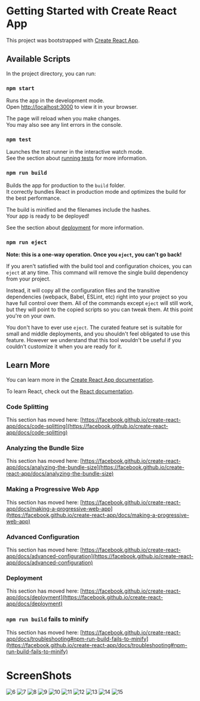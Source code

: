 # Getting Started with Create React App

This project was bootstrapped with [Create React App](https://github.com/facebook/create-react-app).

## Available Scripts

In the project directory, you can run:

### `npm start`

Runs the app in the development mode.\
Open [http://localhost:3000](http://localhost:3000) to view it in your browser.

The page will reload when you make changes.\
You may also see any lint errors in the console.

### `npm test`

Launches the test runner in the interactive watch mode.\
See the section about [running tests](https://facebook.github.io/create-react-app/docs/running-tests) for more information.

### `npm run build`

Builds the app for production to the `build` folder.\
It correctly bundles React in production mode and optimizes the build for the best performance.

The build is minified and the filenames include the hashes.\
Your app is ready to be deployed!

See the section about [deployment](https://facebook.github.io/create-react-app/docs/deployment) for more information.

### `npm run eject`

**Note: this is a one-way operation. Once you `eject`, you can't go back!**

If you aren't satisfied with the build tool and configuration choices, you can `eject` at any time. This command will remove the single build dependency from your project.

Instead, it will copy all the configuration files and the transitive dependencies (webpack, Babel, ESLint, etc) right into your project so you have full control over them. All of the commands except `eject` will still work, but they will point to the copied scripts so you can tweak them. At this point you're on your own.

You don't have to ever use `eject`. The curated feature set is suitable for small and middle deployments, and you shouldn't feel obligated to use this feature. However we understand that this tool wouldn't be useful if you couldn't customize it when you are ready for it.

## Learn More

You can learn more in the [Create React App documentation](https://facebook.github.io/create-react-app/docs/getting-started).

To learn React, check out the [React documentation](https://reactjs.org/).

### Code Splitting

This section has moved here: [https://facebook.github.io/create-react-app/docs/code-splitting](https://facebook.github.io/create-react-app/docs/code-splitting)

### Analyzing the Bundle Size

This section has moved here: [https://facebook.github.io/create-react-app/docs/analyzing-the-bundle-size](https://facebook.github.io/create-react-app/docs/analyzing-the-bundle-size)

### Making a Progressive Web App

This section has moved here: [https://facebook.github.io/create-react-app/docs/making-a-progressive-web-app](https://facebook.github.io/create-react-app/docs/making-a-progressive-web-app)

### Advanced Configuration

This section has moved here: [https://facebook.github.io/create-react-app/docs/advanced-configuration](https://facebook.github.io/create-react-app/docs/advanced-configuration)

### Deployment

This section has moved here: [https://facebook.github.io/create-react-app/docs/deployment](https://facebook.github.io/create-react-app/docs/deployment)

### `npm run build` fails to minify

This section has moved here: [https://facebook.github.io/create-react-app/docs/troubleshooting#npm-run-build-fails-to-minify](https://facebook.github.io/create-react-app/docs/troubleshooting#npm-run-build-fails-to-minify)

# ScreenShots
![6](https://github.com/user-attachments/assets/48f7f0b9-a7e5-4686-98a3-0e71aa27370f)
![7](https://github.com/user-attachments/assets/23e92b21-3970-47e1-b849-e6d523f1bde4)
![8](https://github.com/user-attachments/assets/7fbdf43b-829b-4e29-b7f8-e2df85b1d339)
![9](https://github.com/user-attachments/assets/2bb321ea-5ab1-4740-aaf5-5790ae2a0b61)
![10](https://github.com/user-attachments/assets/475b05fc-58f0-4220-8e39-a2a00eb66e7c)
![11](https://github.com/user-attachments/assets/933291e6-6496-486e-9cce-8f430e193f33)
![12](https://github.com/user-attachments/assets/7c6c24ec-3de5-4ba2-b5bd-3450d431114e)
![13](https://github.com/user-attachments/assets/01f6dd69-ffb2-4c16-a778-42796e63336d)
![14](https://github.com/user-attachments/assets/b1cc0d23-e9a5-45ee-8a21-ff9af3060f4f)
![15](https://github.com/user-attachments/assets/100c11d9-5dec-44d4-9fa5-ff8f4ba86122)
